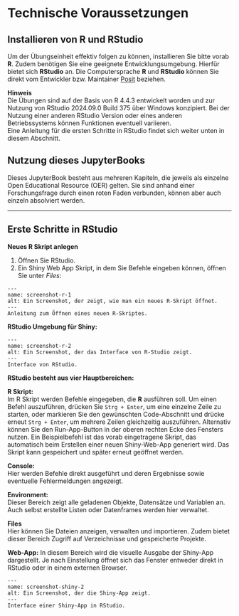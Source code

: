 # Technische Voraussetzungen

## Installieren von R und RStudio

Um der Übungseinheit effektiv folgen zu können, installieren Sie bitte vorab **R**. Zudem benötigen Sie eine geeignete Entwicklungsumgebung. Hierfür bietet sich **RStudio** an. Die Computersprache **R** und **RStudio** können Sie direkt vom Entwickler bzw. Maintainer <a href="https://posit.co/download/rstudio-desktop/" target="_blank">Posit</a> beziehen.  

**Hinweis**  
Die Übungen sind auf der Basis von R 4.4.3 entwickelt worden und zur Nutzung von RStudio 2024.09.0 Build 375 über Windows konzipiert. Bei der Nutzung einer anderen RStudio Version oder eines anderen Betriebssystems können Funktionen eventuell variieren.  
Eine Anleitung für die ersten Schritte in RStudio findet sich weiter unten in diesem Abschnitt.  

## Nutzung dieses JupyterBooks

Dieses JupyterBook besteht aus mehreren Kapiteln, die jeweils als einzelne Open Educational Resource (OER) gelten. Sie sind anhand einer Forschungsfrage durch einen roten Faden verbunden, können aber auch einzeln absolviert werden.


------------------------------------------------------------------------

## Erste Schritte in RStudio

**Neues R Skript anlegen**  
1. Öffnen Sie RStudio.  
2. Ein Shiny Web App Skript, in dem Sie Befehle eingeben können, öffnen Sie
unter *Files*: 
 
```{figure} _images/R_Studio_open_new_script.png
---
name: screenshot-r-1
alt: Ein Screenshot, der zeigt, wie man ein neues R-Skript öffnet.
---
Anleitung zum Öffnen eines neuen R-Skriptes.
``` 

**RStudio Umgebung für Shiny:** 

```{figure} _images/R_Studio_Interface.png
---
name: screenshot-r-2
alt: Ein Screenshot, der das Interface von R-Studio zeigt.
---
Interface von RStudio.
```

**RStudio besteht aus vier Hauptbereichen:**

**R Skript:**  
Im R Skript werden Befehle eingegeben, die **R** ausführen soll.
Um einen Befehl auszuführen, drücken Sie `Strg + Enter`, um eine einzelne Zeile zu starten, oder markieren Sie den gewünschten Code-Abschnitt und drücke erneut `Strg + Enter`, um mehrere Zeilen gleichzeitig auszuführen. Alternativ können Sie den Run-App-Button in der oberen rechten Ecke des Fensters nutzen.
Ein Beispielbefehl ist das vorab eingetragene Skript, das automatisch beim Erstellen einer neuen Shiny-Web-App generiert wird.
Das Skript kann gespeichert und später erneut geöffnet werden.

**Console:**  
Hier werden Befehle direkt ausgeführt und deren Ergebnisse sowie eventuelle Fehlermeldungen angezeigt.

**Environment:**  
Dieser Bereich zeigt alle geladenen Objekte, Datensätze und Variablen an. Auch selbst erstellte Listen oder Datenframes werden hier verwaltet.  

**Files**  
Hier können Sie Dateien anzeigen, verwalten und importieren. Zudem bietet dieser Bereich Zugriff auf Verzeichnisse und gespeicherte Projekte.

**Web-App:** 
In diesem Bereich wird die visuelle Ausgabe der Shiny-App dargestellt. Je nach Einstellung öffnet sich das Fenster entweder direkt in RStudio oder in einem externen Browser.

```{figure} _images/R_Studio_Shiny_App.png
---
name: screenshot-shiny-2
alt: Ein Screenshot, der die Shiny-App zeigt.
---
Interface einer Shiny-App in RStudio.
```